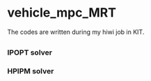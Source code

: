 # vehicle_mpc_MRT
The codes are written during my hiwi job in KIT. 
##
### IPOPT solver
### HPIPM solver
